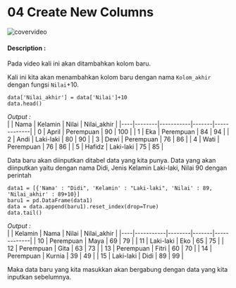 # 04 Create New Columns

![covervideo](http://bit.ly/makeaicovervideo)

#### **Description :**
Pada video kali ini akan ditambahkan kolom baru. 

Kali ini kita akan menambahkan kolom baru dengan nama ```Kolom_akhir``` dengan fungsi ```Nilai```+10.
```
data['Nilai_akhir'] = data['Nilai']+10
data.head()
```
*Output :* <br>
|    | Nama   | Kelamin   | Nilai | Nilai_akhir |
|----|--------|-----------|-------|-------------|
| 0  | April  | Perempuan | 90    | 100         |
| 1  | Eka    | Perempuan | 84    | 94          |
| 2  | Andi   | Laki-laki | 80    | 90          |
| 3  | Dewi   | Perempuan | 76    | 86          |
| 4  | Wati   | Perempuan | 76    | 86          |
| 5  | Hafidz | Laki-laki | 75    | 85          |

Data baru akan diinputkan ditabel data yang kita punya. Data yang akan diinputkan yaitu dengan nama Didi, Jenis Kelamin Laki-laki, Nilai 90 dengan perintah
```
data1 = [{'Nama' : "Didi", 'Kelamin' : "Laki-laki", 'Nilai' : 89, 'Nilai_akhir' : 89+10}]
baru1 = pd.DataFrame(data1)
data = data.append(baru1).reset_index(drop=True)
data.tail()
```
*Output :* <br>
|    | Kelamin   | Nama   | Nilai | Nilai_akhir |
|----|-----------|--------|-------|-------------|
| 10 | Perempuan | Maya   | 69    | 79          |
| 11 | Laki-laki | Eko    | 65    | 75          |
| 12 | Perempuan | Gita   | 63    | 73          |
| 13 | Perempuan | Fitri  | 60    | 70          |
| 14 | Perempuan | Kurnia | 39    | 49          |
| 15 | Laki-laki | Didi   | 89    | 99          |

Maka data baru yang kita masukkan akan bergabung dengan data yang kita inputkan sebelumnya. 